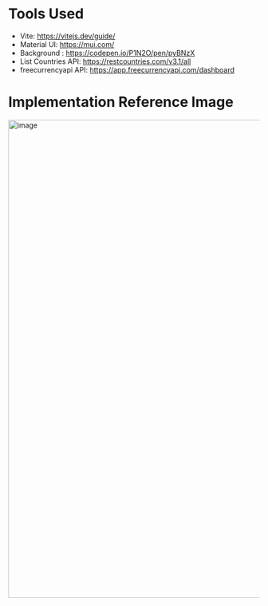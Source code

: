 # Tools Used


- Vite: https://vitejs.dev/guide/
- Material UI: https://mui.com/
- Background : https://codepen.io/P1N2O/pen/pyBNzX
- List Countries API: https://restcountries.com/v3.1/all
- freecurrencyapi API: https://app.freecurrencyapi.com/dashboard


# Implementation Reference Image

<img width="959" alt="image" src="https://user-images.githubusercontent.com/81345945/229702185-51922996-d16c-458e-87e6-107fcde4f9bf.png">


